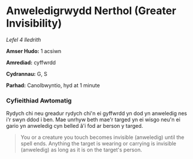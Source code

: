 # Anweledigrwydd Nerthol (Greater Invisibility)

*Lefel 4 lledrith*

**Amser Hudo:** 1 acsiwn

**Amrediad:** cyffwrdd

**Cydrannau:** G, S

**Parhad:** Canolbwyntio, hyd at 1 minute

### Cyfieithiad Awtomatig

Rydych chi neu greadur rydych chi'n ei gyffwrdd yn dod yn anweledig nes i'r swyn ddod i ben. Mae unrhyw beth mae'r targed yn ei wisgo neu'n ei gario yn anweledig cyn belled â'i fod ar berson y targed.

>  You or a creature you touch becomes invisible (anweledig) until the spell ends. Anything the target is wearing or carrying is invisible (anweledig) as long as it is on the target's person.